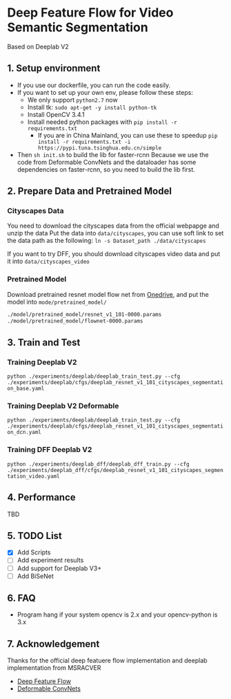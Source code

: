 # Deep Feature Flow for Video Semantic Segmentation
Based on Deeplab V2

## 1. Setup environment
- If you use our dockerfile, you can run the code easily.
- If you want to set up your own env, please follow these steps:
    - We only support `python2.7` now
    - Install tk: `sudo apt-get -y install python-tk`
    - Install OpenCV 3.4.1
    - Install needed python packages with `pip install -r requirements.txt`
        - If you are in China Mainland, you can use these to speedup
        `pip install -r requirements.txt -i https://pypi.tuna.tsinghua.edu.cn/simple`
- Then `sh init.sh` to build the lib for faster-rcnn
    Because we use the code from Deformable ConvNets and the dataloader has some dependencies on faster-rcnn, so you need to build the lib first.
## 2. Prepare Data and Pretrained Model
### Cityscapes Data
You need to download the cityscapes data from the official webpapge and unzip the data
Put the data into `data/cityscapes`, you can use soft link to set the data path as the following:
`ln -s Dataset_path ./data/cityscapes`

If you want to try DFF, you should download cityscapes video data and put it into `data/cityscapes_video`

### Pretrained Model
Download pretrained resnet model flow net from [Onedrive](https://onedrive.live.com/?authkey=%21AAXQgYjWim3Iz6w&cid=F371D9563727B96F&id=F371D9563727B96F%21102798&parId=F371D9563727B96F%21102795&action=locate), and put the model into `mode/pretrained_model/`
```bash
./model/pretrained_model/resnet_v1_101-0000.params
./model/pretrained_model/flownet-0000.params
```

## 3. Train and Test
### Training Deeplab V2
`python ./experiments/deeplab/deeplab_train_test.py --cfg ./experiments/deeplab/cfgs/deeplab_resnet_v1_101_cityscapes_segmentation_base.yaml`
### Training Deeplab V2 Deformable
`python ./experiments/deeplab/deeplab_train_test.py --cfg ./experiments/deeplab/cfgs/deeplab_resnet_v1_101_cityscapes_segmentation_dcn.yaml`
### Training DFF Deeplab V2
`python ./experiments/deeplab_dff/deeplab_dff_train.py --cfg ./experiments/deeplab_dff/cfgs/deeplab_resnet_v1_101_cityscapes_segmentation_video.yaml`

## 4. Performance 
TBD
## 5. TODO List
- [x] Add Scripts 
- [ ] Add experiment results
- [ ] Add support for Deeplab V3+
- [ ] Add BiSeNet
## 6. FAQ
- Program hang if your system opencv is 2.x and your opencv-python is 3.x

## 7. Acknowledgement

Thanks for the official deep featuere flow implementation and deeplab implementation from MSRACVER
- [Deep Feature Flow](https://github.com/msracver/Deep-Feature-Flow)
- [Deformable ConvNets](https://github.com/msracver/Deformable-ConvNets)
